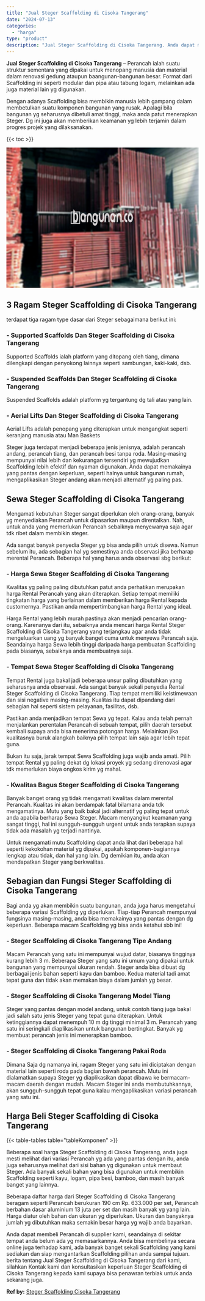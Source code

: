 ```yaml
---
title: "Jual Steger Scaffolding di Cisoka Tangerang"
date: "2024-07-13"
categories: 
  - "harga"
type: "product"
description: "Jual Steger Scaffolding di Cisoka Tangerang. Anda dapat membeli Perancah di supplier kami, seandainya di sekitar tempat anda belum ada yg memasarkannya. Anda..."
---
```


**Jual Steger Scaffolding di Cisoka Tangerang** – Perancah ialah suatu struktur sementara yang dipakai untuk menopang manusia dan material dalam renovasi gedung ataupun baangunan-bangunan besar. Format dari Scaffolding ini seperti modular dan pipa atau tabung logam, melainkan ada juga material lain yg digunakan.

Dengan adanya Scaffolding bisa membikin manusia lebih gampang dalam membetulkan suatu komponen bangunan yang rusak. Apalagi bila bangunan yg seharusnya dibetuli amat tinggi, maka anda patut menerapkan Steger. Dg ini juga akan memberikan keamanan yg lebih terjamin dalam progres projek yang dilaksanakan.

{{< toc >}}

![Jual Steger Scaffolding di Cisoka Tangerang](/images/sewa-scaffolding-steger-09.png)

## 3 Ragam Steger Scaffolding di Cisoka Tangerang

terdapat tiga ragam type dasar dari Steger sebagaimana berikut ini:

### \- Supported Scaffolds Dan Steger Scaffolding di Cisoka Tangerang

Supported Scaffolds ialah platform yang ditopang oleh tiang, dimana dilengkapi dengan penyokong lainnya seperti sambungan, kaki-kaki, dsb.

### \- Suspended Scaffolds Dan Steger Scaffolding di Cisoka Tangerang

Suspended Scaffolds adalah platform yg tergantung dg tali atau yang lain.

### \- Aerial Lifts Dan Steger Scaffolding di Cisoka Tangerang

Aerial Lifts adalah penopang yang diterapkan untuk mengangkat seperti keranjang manusia atau Man Baskets

Steger juga terdapat menjadi beberapa jenis jenisnya, adalah perancah andang, perancah tiang, dan perancah besi tanpa roda. Masing-masing mempunyai nilai lebih dan kekurangan tersendiri yg mewujudkan Scaffolding lebih efektif dan nyaman digunakan. Anda dapat memakainya yang pantas dengan keperluan, seperti halnya untuk bangunan rumah, mengaplikasikan Steger andang akan menjadi alternatif yg paling pas.

## Sewa Steger Scaffolding di Cisoka Tangerang

Mengamati kebutuhan Steger sangat diperlukan oleh orang-orang, banyak yg menyediakan Perancah untuk dipasarkan maupun direntalkan. Nah, untuk anda yang memerlukan Perancah sebaiknya menyewanya saja agar tdk ribet dalam membikin steger.

Ada sangat banyak penyedia Steger yg bisa anda pilih untuk disewa. Namun sebelum itu, ada sebagian hal yg semestinya anda observasi jika berharap merental Perancah. Beberapa hal yang harus anda observasi sbg berikut:

### \- Harga Sewa Steger Scaffolding di Cisoka Tangerang

Kwalitas yg paling paling dibutuhkan patut anda perhatikan merupakan harga Rental Perancah yang akan diterapkan. Setiap tempat memiliki tingkatan harga yang berlainan dalam memberikan harga Rental kepada customernya. Pastikan anda mempertimbangkan harga Rental yang ideal.

Harga Rental yang lebih murah pastinya akan menjadi pencarian orang-orang. Karenanya dari itu, sebaiknya anda mencari harga Rental Steger Scaffolding di Cisoka Tangerang yang terjangkau agar anda tidak mengeluarkan uang yg banyak banget cuma untuk menyewa Perancah saja. Seandainya harga Sewa lebih tinggi daripada harga pembuatan Scaffolding pada biasanya, sebaiknya anda membuatnya saja.

### \- Tempat Sewa Steger Scaffolding di Cisoka Tangerang

Tempat Rental juga bakal jadi beberapa unsur paling dibutuhkan yang seharusnya anda observasi. Ada sangat banyak sekali penyedia Rental Steger Scaffolding di Cisoka Tangerang. Tiap tempat memiliki keistimewaan dan sisi negative masing-masing. Kualitas itu dapat dipandang dari sebagian hal seperti sistem pelayanan, fasilitas, dsb.

Pastikan anda menjadikan tempat Sewa yg tepat. Kalau anda telah pernah menjalankan perentalan Perancah di sebuah tempat, pilih daerah tersebut kembali supaya anda bisa menerima potongan harga. Melainkan jika kualitasnya buruk alangkah baiknya pilih tempat lain saja agar lebih tepat guna.

Bukan itu saja, jarak tempat Sewa Scaffolding juga wajib anda amati. Pilih tempat Rental yg paling dekat dg lokasi proyek yg sedang direnovasi agar tdk memerlukan biaya ongkos kirim yg mahal.

### \- Kwalitas Bagus Steger Scaffolding di Cisoka Tangerang

Banyak banget orang yg tidak mengamati kwalitas dalam merental Perancah. Kualitas ini akan berdampak fatal bilamana anda tdk mengamatinya. Mutu yang baik bakal jadi alternatif yg paling tepat untuk anda apabila berharap Sewa Steger. Macam menyangkut keamanan yang sangat tinggi, hal ini sungguh-sungguh urgent untuk anda terapkan supaya tidak ada masalah yg terjadi nantinya.

Untuk mengamati mutu Scaffolding dapat anda lihat dari beberapa hal seperti kekokohan material yg dipakai, apakah komponen-bagiannya lengkap atau tidak, dan hal yang lain. Dg demikian itu, anda akan mendapatkan Steger yang berkwalitas.

## Sebagian dan Fungsi Steger Scaffolding di Cisoka Tangerang

Bagi anda yg akan membikin suatu bangunan, anda juga harus mengetahui beberapa variasi Scaffolding yg diperlukan. Tiap-tiap Perancah mempunyai fungsinya masing-masing, anda bisa memakainya yang pantas dengan dg keperluan. Beberapa macam Scaffolding yg bisa anda ketahui sbb ini!

### \- Steger Scaffolding di Cisoka Tangerang Tipe Andang

Macam Perancah yang satu ini mempunyai wujud datar, biasanya tingginya kurang lebih 3 m. Beberapa Steger yang satu ini umum yang dipakai untuk bangunan yang mempunyai ukuran rendah. Steger anda bisa dibuat dg berbagai jenis bahan seperti kayu dan bamboo. Kedua material tadi amat tepat guna dan tidak akan memakan biaya dalam jumlah yg besar.

### \- Steger Scaffolding di Cisoka Tangerang Model Tiang

Steger yang pantas dengan model andang, untuk contoh tiang juga bakal jadi salah satu jenis Steger yang tepat guna diterapkan. Untuk ketinggiannya dapat menempuh 10 m dg tinggi minimal 3 m. Perancah yang satu ini seringkali diaplikasikan untuk bangunan bertingkat. Banyak yg membuat perancah jenis ini menerapkan bamboo.

### \- Steger Scaffolding di Cisoka Tangerang Pakai Roda

Dimana Saja dg namanya ini, ragam Steger yang satu ini diciptakan dengan material lain seperti roda pada bagian bawah perancah. Mutu ini dialamatkan supaya Steger yg diaplikasikan dapat dibawa ke bermacam-macam daerah dengan mudah. Macam Steger ini anda membutuhkannya, akan sungguh-sungguh tepat guna kalau mengaplikasikan variasi perancah yang satu ini.

## Harga Beli Steger Scaffolding di Cisoka Tangerang

{{< table-tables table="tableKomponen" >}}

Beberapa soal harga Steger Scaffolding di Cisoka Tangerang, anda juga mesti melihat dari variasi Perancah yg ada yang pantas dengan itu, anda juga seharusnya melihat dari sisi bahan yg digunakan untuk membaut Steger. Ada banyak sekali bahan yang bisa digunakan untuk membikin Scaffolding seperti kayu, logam, pipa besi, bamboo, dan masih banyak banget yang lainnya.

Beberapa daftar harga dari Steger Scaffolding di Cisoka Tangerang beragam seperti Perancah berukuran 190 cm Rp. 633.000 per set, Perancah berbahan dasar aluminium 13 juta per set dan masih banyak yg yang lain. Harga diatur oleh bahan dan ukuran yg diperlukan. Ukuran dan banyaknya jumlah yg dibutuhkan maka semakin besar harga yg wajib anda bayarkan.

Anda dapat membeli Perancah di supplier kami, seandainya di sekitar tempat anda belum ada yg memasarkannya. Anda bisa membelinya secara online juga terhadap kami, ada banyak banget sekali Scaffolding yang kami sediakan dan siap mengantarkan Scaffolding pilihan anda sampai tujuan. berita tentang Jual Steger Scaffolding di Cisoka Tangerang dari kami, silahkan Kontak kami dan konsultasikan keperluan Steger Scaffolding di Cisoka Tangerang kepada kami supaya bisa penawran terbiak untuk anda sekarang juga.

**Ref by:** [Steger Scaffolding Cisoka Tangerang](https://id.wikipedia.org/wiki/Steger)
